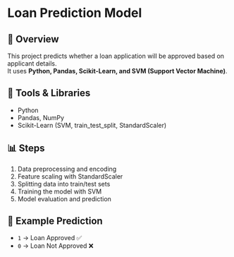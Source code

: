 # Loan Prediction Model

## 📌 Overview
This project predicts whether a loan application will be approved based on applicant details.  
It uses **Python, Pandas, Scikit-Learn, and SVM (Support Vector Machine)**.

## 🔧 Tools & Libraries
- Python  
- Pandas, NumPy  
- Scikit-Learn (SVM, train_test_split, StandardScaler)  

## 📊 Steps
1. Data preprocessing and encoding  
2. Feature scaling with StandardScaler  
3. Splitting data into train/test sets  
4. Training the model with SVM  
5. Model evaluation and prediction  

## 📝 Example Prediction
- `1` → Loan Approved ✅  
- `0` → Loan Not Approved ❌
